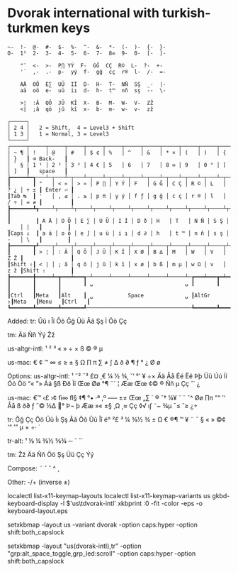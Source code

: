 # Dvorak international with turkish-turkmen keys

```
~-  !-  @-  #-  $-  %-  ^-  &-  *-  (-  )-  {-  }-
O-  1¹  2-  3-  4-  5-  6-  7-  8∞  9-  0-  [-  ]-
                                                  
    "¨  <-  >-  P∏ YÝ  F-  GĞ  CÇ  R©  L-  ?-  +-
    '´  ,-  .-  p-  yý  f-  gğ  cç  r®  l-  /-  =-
                                                  
    AÄ  OÖ  E∑  UÜ  Iİ  D-  H-  T-  NŇ  SŞ  _-  |-
    aä  oö  e-  uü  iı  d-  h-  t™  nň  sş  --  \-
                                                  
    >¦  :Â  QÔ  JÛ  KÎ  X-  B-  M-  W-  V-  ZŽ
    <|  ;â  qô  jû  kî  x-  b-  m-  w-  v-  zž

```

```
┌─────┐
│ 2 4 │   2 = Shift,  4 = Level3 + Shift
│ 1 3 │   1 = Normal, 3 = Level3
└─────┘
┌─────┬─────┬─────┬─────┬─────┬─────┬─────┬─────┬─────┬─────┬─────┬─────┬─────┲━━━━━━━━━━━┓
│ ~ ¶ │ !   │ @   │ #   │ $ ¢ │ %   │ ^   │ &   │ * × │ (   │ )   │ {   │ }   ┃ ⌫ Back-   ┃
│ ` § │ 1 ¹ │ 2 ² │ 3 ³ │ 4 € │ 5   │ 6   │ 7   │ 8 ∞ │ 9   │ 0 ° │ [   │ ]   ┃   space   ┃
┢━━━━━┷━┱───┴─┬───┴─┬───┴─┬───┴─┬───┴─┬───┴─┬───┴─┬───┴─┬───┴─┬───┴─┬───┴─┬───┺━┳━━━━━━━━━┫
┃       ┃ "   │ < « │ > » │ P ∏ │ Y Ý │ F   │ G Ğ │ C Ç │ R © │ L   │ ? ¿ │ + ± ┃ Enter ⏎ ┃
┃Tab ↹  ┃ '   │ , ≤ │ . ≥ │ p π │ y ý │ f ƒ │ g ğ │ c ç │ r ® │ l   │ / ÷ │ = ≠ ┃         ┃
┣━━━━━━━┻┱────┴┬────┴┬────┴┬────┴┬────┴┬────┴┬────┴┬────┴┬────┴┬────┴┬────┴┬────┺┓        ┃
┃        ┃ A Ä │ O Ö │ E ∑ │ U Ü │ I İ │ D ð │ H   │ T   │ N Ň │ S Ş │ _   │ |   ┃        ┃
┃Caps ⇬  ┃ a ä │ o ö │ e ∫ │ u ü │ i ı │ d ∂ │ h   │ t ™ │ n ň │ s ş │ -   │ \   ┃        ┃
┣━━━━━━━┳┹────┬┴────┬┴────┬┴────┬┴────┬┴────┬┴────┬┴────┬┴────┬┴────┬┴────┲┷━━━━━┻━━━━━━━━┫
┃       ┃ > ¦ │ : Â │ Q Ô │ J Û │ K Î │ X Ø │ B ∆ │ M   │ W   │ V   │ Z Ž ┃               ┃
┃Shift ⇧┃ < | │ ; â │ q ô │ j û │ k î │ x ø │ b ß │ m µ │ w Ω │ v   │ z ž ┃Shift ⇧        ┃
┣━━━━━━━╋━━━━━┷━┳━━━┷━━━┱─┴─────┴─────┴─────┴─────┴─────┴─┲━━━┷━━━┳━┷━━━━━╋━━━━━━━┳━━━━━━━┫
┃       ┃       ┃       ┃ ␣                             ⍽ ┃       ┃       ┃       ┃       ┃
┃Ctrl   ┃Meta   ┃Alt    ┃ ␣           Space             ⍽ ┃AltGr ⇮┃Meta   ┃Menu   ┃Ctrl   ┃
┗━━━━━━━┻━━━━━━━┻━━━━━━━┹─────────────────────────────────┺━━━━━━━┻━━━━━━━┻━━━━━━━┻━━━━━━━┛
```


Added:
tr:
Ûû
ı
Îî
Ôô
Ğğ
Üü
Ââ
Şş
İ
Öö
Çç

tm:
Ää
Ňň
Ýý
Žž

us-altgr-intl:
¹
²
³
«
»
÷
×
ß
©
®
µ

us-mac:
€
¢
™
∞
≤
≥
±
§
Ω
∏
π
∑
≠
∫
∆
ð
∂
¶
ƒ
°
¿
Ø
ø

Options:
us-altgr-intl:
¹
˝²
¯³
£¤
¸€
¼
½
¾˛
˘‘
°’
¥
÷×
Ää
Åå
Éé
Ëë
Þþ
Üü
Úú
Íí
Óó
Öö
“«
”»
Áá
§ß
Ðð
Ïï
Œœ
Øø
°¶
¨´
¦
Ææ
Œœ
¢©
®
Ññ
µ
Çç
ˇ˙
¿

us-mac:
€™
‹£
›¢
ﬁ∞
ﬂ§
‡¶
°•
·ª
‚º
—–
±≠
Œœ
„∑
´
®
ˇ†
¼¥
¨¨
ˆ^
Øø
∏π
”“
’‘
Åå
ß
ð∂
ƒ
˝©
½∆
°
Þ¬
þ
Ææ
»«
±§
¸Ω
˛≈
Çç
◊√
ı∫
˜~
¾µ
¯≤
˘≥
¿÷


tr:
Ğğ
Çç
Öö
Üü
İı
Şş
Ââ
Ôô
Ûû
Îî
é°
²£
³
¼
⅜½
¾
±
Ω
€
®¶
™
¥
¨
¯
§
«
»
©¢
‘“
’”
µ
×
÷·
˙

tr-alt:
¹
⅛
¼
⅜½
⅝¾
─
ˇ
˘`

tm:
Žž
Ää
Ňň
Öö
Şş
Üü
Çç
Ýý


Compose:
¨
ˇ
˘
^
¸

Other:
-/+ (inverse ±)


localectl list-x11-keymap-layouts
localectl list-x11-keymap-variants us
gkbd-keyboard-display -l $'us\tdvorak-intl'
xkbprint :0 -fit -color -eps -o keyboard-layout.eps

setxkbmap -layout us -variant dvorak -option caps:hyper -option shift:both_capslock

setxkbmap -layout "us(dvorak-intl),tr" -option "grp:alt_space_toggle,grp_led:scroll" -option caps:hyper -option shift:both_capslock

